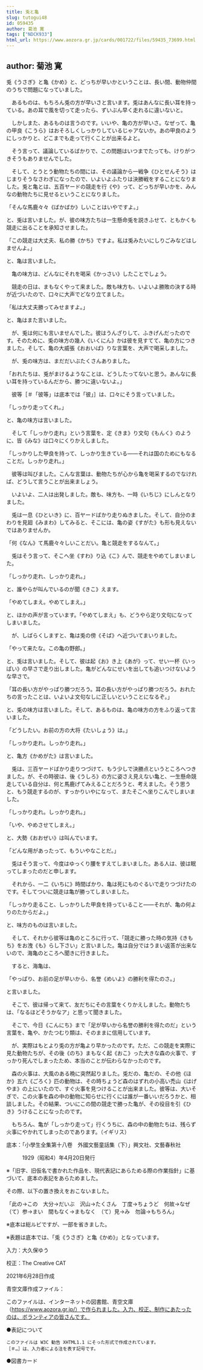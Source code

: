 ```yaml
---
title: 兎と亀
slug: tutogui48
id: 059435
author: 菊池 寛
tags: ["NDCK933"]
html_url: https://www.aozora.gr.jp/cards/001722/files/59435_73699.html
---
```


## author: 菊池 寛

兎《うさぎ》と亀《かめ》と、どっちが早いかということは、長い間、動物仲間のうちで問題になっていました。

　あるものは、もちろん兎の方が早いさと言います。兎はあんなに長い耳を持っている。あの耳で風を切って走ったら、ずいぶん早く走れるに違いないと。

　しかしまた、あるものは言うのです。いいや、亀の方が早いさ。なぜって、亀の甲良《こうら》はおそろしくしっかりしているじゃアないか。あの甲良のようにしっかりと、どこまでも走って行くことが出来るよと。

　そう言って、議論しているばかりで、この問題はいつまでたっても、けりがつきそうもありませんでした。

　そして、とうとう動物たちの間には、その議論から一戦争《ひとせんそう》はじまりそうなさわぎになったので、いよいよふたりは決勝戦をすることになりました。兎と亀とは、五百ヤードの競走を行《や》って、どっちが早いかを、みんなの動物たちに見せるということになりました。

「そんな馬鹿々々《ばかばか》しいことはいやですよ。」

と、兎は言いました。が、彼の味方たちは一生懸命兎を説きふせて、ともかくも競走に出ることを承知させました。

「この競走は大丈夫、私の勝《かち》ですよ。私は兎みたいにしりごみなどはしませんよ。」

と、亀は言いました。

　亀の味方は、どんなにそれを喝采《かっさい》したことでしょう。



　競走の日は、まもなくやって来ました。敵も味方も、いよいよ勝敗の決する時が近づいたので、口々に大声でどなり立てました。

「私は大丈夫勝ってみせますよ。」

と、亀はまた言いました。

　が、兎は何にも言いませんでした。彼はうんざりして、ふきげんだったのです。そのために、兎の味方の幾人《いくにん》かは彼を見すてて、亀の方につきました。そして、亀の大威張《おおいば》りな言葉を、大声で喝采しました。

　が、兎の味方は、まだだいぶたくさんありました。

「おれたちは、兎がまけるようなことは、どうしたってないと思う。あんなに長い耳を持っているんだから、勝つに違いないよ。」

　彼等［＃「彼等」は底本では「彼」］は、口々にそう言っていました。

「しっかり走ってくれ。」

と、亀の味方は言いました。

　そして「しっかり走れ」という言葉を、定《きま》り文句《もんく》のように、皆《みな》は口々にくりかえしました。

「しっかりした甲良を持って、しっかり生きている――それは国のためにもなることだ。しっかり走れ。」

　彼等は叫びました。こんな言葉は、動物たちが心から亀を喝采するのでなければ、どうして言うことが出来ましょう。

　いよいよ、二人は出発しました。敵も、味方も、一時《いちじ》にしんとなりました。

　兎は一息《ひといき》に、百ヤードばかり走りぬきました。そして、自分のまわりを見廻《みまわ》してみると、そこには、亀の姿《すがた》も形も見えないではありませんか。

「何《なん》て馬鹿々々しいことだい。亀と競走をするなんて。」

　兎はそう言って、そこへ坐《すわ》り込《こ》んで、競走をやめてしまいました。

「しっかり走れ、しっかり走れ。」

と、誰やらが叫んでいるのが聞《きこ》えます。

「やめてしまえ。やめてしまえ。」

と、ほかの声が言っています。「やめてしまえ」も、どうやら定り文句になってしまいました。

　が、しばらくしますと、亀は兎の傍《そば》へ近づいてまいりました。

「やって来たな。この亀の野郎。」

と、兎は言いました。そして、彼は起《お》き上《あが》って、せい一杯《いっぱい》の早さで走り出しました。亀がどんなにせいを出しても追いつけないような早さで。

「耳の長い方がやっぱり勝つだろう。耳の長い方がやっぱり勝つだろう。おれたちの言ったことは、いよいよ文句なしに正しいということになるぞ。」

と、兎の味方は言いました。そして、あるものは、亀の味方の方をふり返って言いました。

「どうしたい。お前の方の大将《たいしょう》は。」

「しっかり走れ。しっかり走れ。」

と、亀方《かめがた》は言いました。

　兎は、三百ヤードばかり走りつづけて、もう少しで決勝点というところへつきました。が、その時彼は、後《うしろ》の方に姿さえ見えない亀と、一生懸命競走している自分は、何と馬鹿げてみえることだろうと、考えました。そう思うと、もう競走するのが、すっかりいやになって、またそこへ坐りこんでしまいました。

「しっかり走れ。しっかり走れ。」

「いや、やめさせてしまえ。」

と、大勢《おおぜい》は叫んでいます。

「どんな用があったって、もういやなことだ。」

　兎はそう言って、今度はゆっくり腰をすえてしまいました。ある人は、彼は眠ってしまったのだと申します。

　それから、一二《いちに》時間ばかり、亀は死にものぐるいで走りつづけたのです。そしてついに競走は亀が勝ってしまいました。

「しっかり走ること、しっかりした甲良を持っていること――それが、亀の何よりのたからだよ。」

と、味方のものは言いました。

　そして、それから彼等は亀のところに行って、「競走に勝った時の気持《きもち》をお洩《も》らし下さい」と言いました。亀は自分ではうまい返答が出来ないので、海亀のところへ聞きに行きました。

　すると、海亀は、

「やっぱり、お前の足が早いから、名誉《めいよ》の勝利を得たのさ。」

と言いました。

　そこで、彼は帰って来て、友だちにその言葉をくりかえしました。動物たちは、「なるほどそうかなア」と思って聞きました。

　そこで、今日《こんにち》まで「足が早いから名誉の勝利を得たのだ」という言葉を、亀や、かたつむり類は、そのままに信用しています。

　が、実際はもとより兎の方が亀より早かったのです。ただ、この競走を実際に見た動物たちが、その後《のち》まもなく起《おこ》った大きな森の火事で、すっかり死んでしまったため、本当のことが伝わらなかったのです。

　森の火事は、大風のある晩に突然起りました。兎だの、亀だの、その他《ほか》五六《ごろく》匹の動物は、その時ちょうど森のはずれの小高い禿山《はげやま》の上にいたので、すぐ火事を見つけることが出来ました。彼等は、大いそぎで、この火事を森の中の動物に知らせに行くには誰が一番いいだろうかと、相談しました。その結果、ついにこの間の競走で勝った亀が、その役目を引《ひき》うけることになったのです。

　もちろん、亀が「しっかり走って」行くうちに、森の中の動物たちは、残らず火事にやかれてしまったのであります。（イギリス）













底本：「小學生全集第十八卷　外國文藝童話集（下）」興文社、文藝春秋社

　　　1929（昭和4）年4月20日発行

※「旧字、旧仮名で書かれた作品を、現代表記にあらためる際の作業指針」に基づいて、底本の表記をあらためました。

その際、以下の置き換えをおこないました。

「此の→この　大分→だいぶ　沢山→たくさん　丁度→ちょうど　何故→なぜ　（て）参→まい　間もなく→まもなく　（て）見→み　勿論→もちろん」

※底本は総ルビですが、一部を省きました。

※表題は底本では、「兎《うさぎ》と亀《かめ》」となっています。

入力：大久保ゆう

校正：The Creative CAT

2021年6月28日作成

青空文庫作成ファイル：

このファイルは、インターネットの図書館、青空文庫（https://www.aozora.gr.jp/）で作られました。入力、校正、制作にあたったのは、ボランティアの皆さんです。











●表記について


	このファイルは W3C 勧告 XHTML1.1 にそった形式で作成されています。
	［＃…］は、入力者による注を表す記号です。







●図書カード